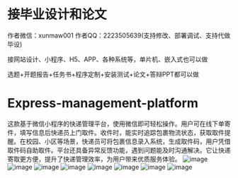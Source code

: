 # 接毕业设计和论文
作者微信：xunmaw001  作者QQ：2223505639(支持修改、部署调试、支持代做毕设)

接网站设计、小程序、H5、APP、各种系统等，单片机、嵌入式也可以做

选题+开题报告+任务书+程序定制+安装测试+论文+答辩PPT都可以做
# Express-management-platform
这款基于微信小程序的快递管理平台，使用微信即可轻松操作。用户可在线下单寄件，填写信息后快递员上门取件。收件时，能实时追踪包裹物流状态，获取取件提醒。在校园、小区等场景，快递员可将包裹信息录入系统，生成取件码，用户凭借取件码自助取件。平台还具备异常反馈功能，遇到问题能及时沟通解决。它让快递寄取更方便，提升了快递管理效率，为用户带来优质服务体验。 
![image](https://github.com/user-attachments/assets/6d66d5b6-d7ab-49d1-9f9b-e6f97595514e)
![image](https://github.com/user-attachments/assets/93347947-04b4-4122-94d8-7296852f1a2e)
![image](https://github.com/user-attachments/assets/150c54e3-cbe5-4472-b741-655129ea047b)
![image](https://github.com/user-attachments/assets/2e1bd120-4bf6-4fd7-9d55-88a8fe7180ca)
![image](https://github.com/user-attachments/assets/875a54a9-6eb9-4d86-931c-ad471c621d17)
![image](https://github.com/user-attachments/assets/d9fa48a6-0a82-4f4c-b41f-410708a95063)
![image](https://github.com/user-attachments/assets/edcb9085-4b5d-452c-a8de-b4335ceb72c4)
![image](https://github.com/user-attachments/assets/4fed53f0-0b94-4305-9876-19ca314cc837)
